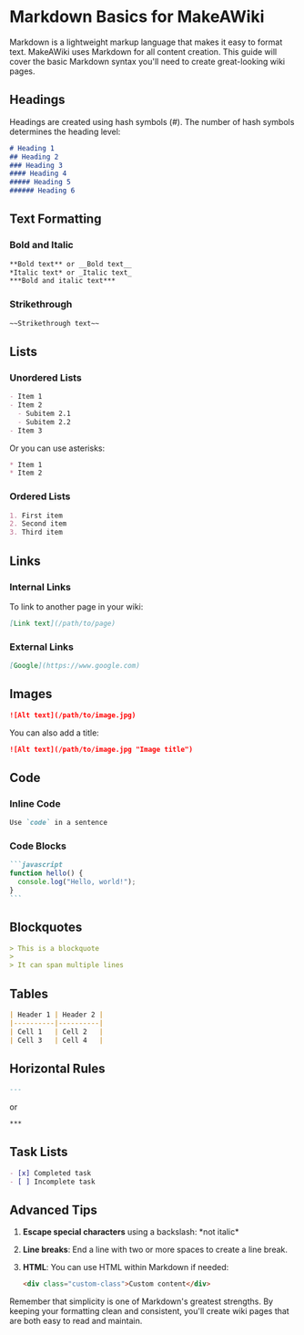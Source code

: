 # Markdown Basics for MakeAWiki

Markdown is a lightweight markup language that makes it easy to format text. MakeAWiki uses Markdown for all content creation. This guide will cover the basic Markdown syntax you'll need to create great-looking wiki pages.

## Headings

Headings are created using hash symbols (#). The number of hash symbols determines the heading level:

```markdown
# Heading 1
## Heading 2
### Heading 3
#### Heading 4
##### Heading 5
###### Heading 6
```

## Text Formatting

### Bold and Italic

```markdown
**Bold text** or __Bold text__
*Italic text* or _Italic text_
***Bold and italic text***
```

### Strikethrough

```markdown
~~Strikethrough text~~
```

## Lists

### Unordered Lists

```markdown
- Item 1
- Item 2
  - Subitem 2.1
  - Subitem 2.2
- Item 3
```

Or you can use asterisks:

```markdown
* Item 1
* Item 2
```

### Ordered Lists

```markdown
1. First item
2. Second item
3. Third item
```

## Links

### Internal Links

To link to another page in your wiki:

```markdown
[Link text](/path/to/page)
```

### External Links

```markdown
[Google](https://www.google.com)
```

## Images

```markdown
![Alt text](/path/to/image.jpg)
```

You can also add a title:

```markdown
![Alt text](/path/to/image.jpg "Image title")
```

## Code

### Inline Code

```markdown
Use `code` in a sentence
```

### Code Blocks

````markdown
```javascript
function hello() {
  console.log("Hello, world!");
}
```
````

## Blockquotes

```markdown
> This is a blockquote
> 
> It can span multiple lines
```

## Tables

```markdown
| Header 1 | Header 2 |
|----------|----------|
| Cell 1   | Cell 2   |
| Cell 3   | Cell 4   |
```

## Horizontal Rules

```markdown
---
```

or

```markdown
***
```

## Task Lists

```markdown
- [x] Completed task
- [ ] Incomplete task
```

## Advanced Tips

1. **Escape special characters** using a backslash: \*not italic\*

2. **Line breaks**: End a line with two or more spaces to create a line break.

3. **HTML**: You can use HTML within Markdown if needed:
   ```markdown
   <div class="custom-class">Custom content</div>
   ```

Remember that simplicity is one of Markdown's greatest strengths. By keeping your formatting clean and consistent, you'll create wiki pages that are both easy to read and maintain.
